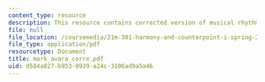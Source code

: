 ```yaml
---
content_type: resource
description: This resource contains corrected version of musical rhythm.
file: null
file_location: /coursemedia/21m-301-harmony-and-counterpoint-i-spring-2005/d584a827b9530939a24c3106ad9a5a46_mark_avara_corre.pdf
file_type: application/pdf
resourcetype: Document
title: mark_avara_corre.pdf
uid: d584a827-b953-0939-a24c-3106ad9a5a46
---
```

